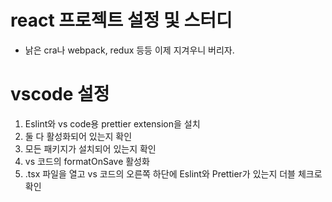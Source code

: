 # react 프로젝트 설정 및 스터디 #

- 낡은 cra나 webpack, redux 등등 이제 지겨우니 버리자.

# vscode 설정 #
1. Eslint와 vs code용 prettier extension을 설치
2. 둘 다 활성화되어 있는지 확인
3. 모든 패키지가 설치되어 있는지 확인
4. vs 코드의 formatOnSave 활성화
5. .tsx 파일을 열고 vs 코드의 오른쪽 하단에 Eslint와 Prettier가 있는지 더블 체크로 확인